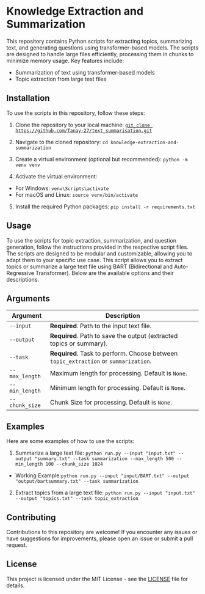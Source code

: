 # Knowledge Extraction and Summarization

This repository contains Python scripts for extracting topics, summarizing text, and generating questions using transformer-based models. The scripts are designed to handle large files efficiently, processing them in chunks to minimize memory usage. Key features include:

- Summarization of text using transformer-based models
- Topic extraction from large text files

## Installation

To use the scripts in this repository, follow these steps:

1. Clone the repository to your local machine:
[`git clone https://github.com/Tanay-27/text_summarisation.git`](https://github.com/Tanay-27/text_summarisation.git)

2. Navigate to the cloned repository:
```cd knowledge-extraction-and-summarization```

3. Create a virtual environment (optional but recommended):
```python -m venv venv```

4. Activate the virtual environment:

- For Windows:
  ```venv\Scripts\activate```
- For macOS and Linux:
  ```source venv/bin/activate```

5. Install the required Python packages:
```pip install -r requirements.txt```


## Usage

To use the scripts for topic extraction, summarization, and question generation, follow the instructions provided in the respective script files. The scripts are designed to be modular and customizable, allowing you to adapt them to your specific use case.
This script allows you to extract topics or summarize a large text file using BART (Bidirectional and Auto-Regressive Transformer). Below are the available options and their descriptions.

## Arguments

| Argument       | Description                                                                                       |
|----------------|---------------------------------------------------------------------------------------------------|
| `--input`      | **Required**. Path to the input text file.                                                       |
| `--output`     | **Required**. Path to save the output (extracted topics or summary).                             |
| `--task`       | **Required**. Task to perform. Choose between `topic_extraction` or `summarization`.             |
| `--max_length` | Maximum length for processing. Default is `None`.                                                |
| `--min_length` | Minimum length for processing. Default is `None`.                                                |
| `--chunk_size` | Chunk Size for processing. Default is `None`.                                                     |


## Examples

Here are some examples of how to use the scripts:

1. Summarize a large text file:
```python run.py --input "input.txt" --output "summary.txt" --task summarization --max_length 500 --min_length 100 --chunk_size 1024```
  - Working Example:```python run.py --input "input/BART.txt" --output "output/bartsummary.txt" --task summarization```  

2. Extract topics from a large text file:
```python run.py --input "input.txt" --output "topics.txt" --task topic_extraction```


## Contributing

Contributions to this repository are welcome! If you encounter any issues or have suggestions for improvements, please open an issue or submit a pull request.

## License

This project is licensed under the MIT License - see the [LICENSE](LICENSE) file for details.


